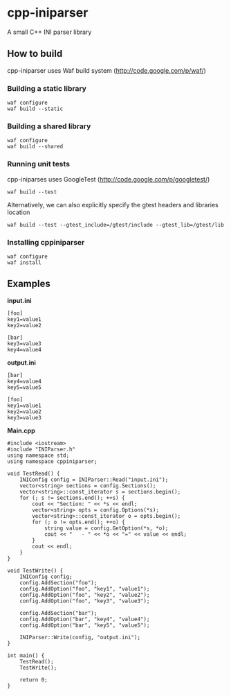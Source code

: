 cpp-iniparser
=============

A small C++ INI parser library

How to build
------------
cpp-iniparser uses Waf build system (http://code.google.com/p/waf/)

### Building a static library ###
    waf configure
    waf build --static

### Building a shared library ###
    waf configure
    waf build --shared

### Running unit tests ###
cpp-iniparses uses GoogleTest (http://code.google.com/p/googletest/)

    waf build --test

Alternatively, we can also explicitly specify the gtest headers and libraries location
    
    waf build --test --gtest_include=/gtest/include --gtest_lib=/gtest/lib

### Installing cppiniparser ###
    waf configure
    waf install

Examples
--------
__input.ini__

    [foo]
    key1=value1
    key2=value2
    
    [bar]
    key3=value3
    key4=value4

__output.ini__

    [bar]
    key4=value4
    key5=value5
    
    [foo]
    key1=value1
    key2=value2
    key3=value3

__Main.cpp__

    #include <iostream>
    #include "INIParser.h"
    using namespace std;
    using namespace cppiniparser;
    
    void TestRead() {
        INIConfig config = INIParser::Read("input.ini");
        vector<string> sections = config.Sections();
        vector<string>::const_iterator s = sections.begin();
        for (; s != sections.end(); ++s) {
            cout << "Section: " << *s << endl;
            vector<string> opts = config.Options(*s);
            vector<string>::const_iterator o = opts.begin();
            for (; o != opts.end(); ++o) {
                string value = config.GetOption(*s, *o);
                cout << "   - " << *o << "=" << value << endl;
            }
            cout << endl;
        }
    }
    
    void TestWrite() {
        INIConfig config;
        config.AddSection("foo");
        config.AddOption("foo", "key1", "value1");
        config.AddOption("foo", "key2", "value2");
        config.AddOption("foo", "key3", "value3");
    
        config.AddSection("bar");
        config.AddOption("bar", "key4", "value4");
        config.AddOption("bar", "key5", "value5");
    
        INIParser::Write(config, "output.ini");
    }
    
    int main() {
        TestRead();
        TestWrite();
    
        return 0;
    }